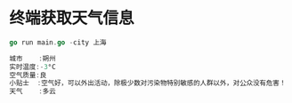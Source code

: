 # 终端获取天气信息
```go
go run main.go -city 上海
```

```go
城市    :朔州
实时温度:-3°C
空气质量:良
小贴士  :空气好，可以外出活动，除极少数对污染物特别敏感的人群以外，对公众没有危害！
天气    :多云
```